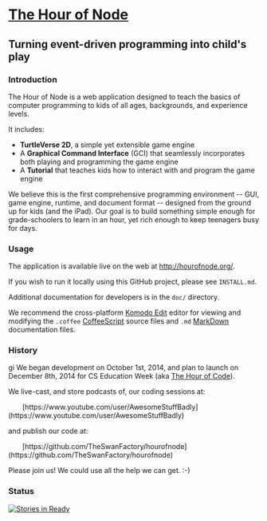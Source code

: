 
# [The Hour of Node](http://hourofnode.org)

## Turning event-driven programming into child's play

### Introduction

The Hour of Node is a web application designed to teach the basics of computer programming to kids of all ages, backgrounds, and experience levels.

It includes:

 * **TurtleVerse 2D**, a simple yet extensible game engine
 * A **Graphical Command Interface** (GCI) that seamlessly incorporates both playing and programming the game engine
 * A **Tutorial** that teaches kids how to interact with and program the game engine

We believe this is the first comprehensive programming environment -- GUI, game engine, runtime, and document format -- designed from the ground up for kids (and the iPad). Our goal is to build something simple enough for grade-schoolers to learn in an hour, yet rich enough to keep teenagers busy for days.

### Usage

The application is available live on the web at http://hourofnode.org/.

If you wish to run it locally using this GitHub project, please see `INSTALL.md`.

Additional documentation for developers is in the `doc/` directory.

We recommend the cross-platform [Komodo Edit](http://komodoide.com/komodo-edit) editor for viewing and modifying the `.coffee` [CoffeeScript](http://blog.teamtreehouse.com/the-absolute-beginners-guide-to-coffeescript) source files and `.md` [MarkDown](https://help.github.com/articles/markdown-basics/) documentation files.

### History
gi
We began development on October 1st, 2014, and plan to launch on December 8th, 2014 for CS Education Week (aka [The Hour of Code](http://code.org)).

We live-cast, and store podcasts of, our coding sessions at:
<p style=" text-indent: 2em;">
[https://www.youtube.com/user/AwesomeStuffBadly](https://www.youtube.com/user/AwesomeStuffBadly)

and publish our code at:
<p style=" text-indent: 2em;">
[https://github.com/TheSwanFactory/hourofnode](https://github.com/TheSwanFactory/hourofnode)

Please join us! We could use all the help we can get. :-)

### Status

[![Stories in Ready](https://badge.waffle.io/TheSwanFactory/hourofnode.png?label=ready&title=Ready)](https://waffle.io/TheSwanFactory/hourofnode)
